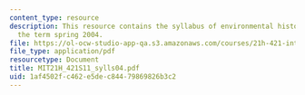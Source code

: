 ```yaml
---
content_type: resource
description: This resource contains the syllabus of environmental history course of
  the term spring 2004.
file: https://ol-ocw-studio-app-qa.s3.amazonaws.com/courses/21h-421-introduction-to-environmental-history-spring-2011/1af4502fc462e5dec84479869826b3c2_MIT21H_421S11_sylls04.pdf
file_type: application/pdf
resourcetype: Document
title: MIT21H_421S11_sylls04.pdf
uid: 1af4502f-c462-e5de-c844-79869826b3c2
---
```

